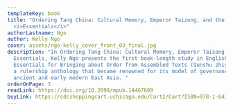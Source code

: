 ```yaml
---
templateKey: book
title: "Ordering Tang China: Cultural Memory, Emperor Taizong, and the
  <i>Essentials</i>"
authorLastname: Ngo
author: Kelly Ngo
cover: assets/ngo-kelly_cover_front_03_final.jpg
description: "In Ordering Tang China: Cultural Memory, Emperor Taizong and the
  Essentials, Kelly Ngo presents the first book-length study in English of the
  Essentials for Bringing about Order from Assembled Texts (Qunshu zhiyao 群書治要),
  a rulership anthology that became renowned for its model of governance in
  ancient and early modern East Asia. "
orderOnPage: 3
readLink: https://doi.org/10.3998/mpub.14467609
buyLink: https://cdcshoppingcart.uchicago.edu/Cart2/Cart?ISBN=978-1-64315-070-3&PRESS=lever
---
```

